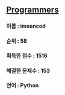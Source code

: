 ## [Programmers](https://programmers.co.kr/learn/challenges)
#### 이름 : imsoncod
#### 순위 : 58
#### 흭득한 점수 : 1516
#### 해결한 문제수 : 153
#### 언어 : Python
